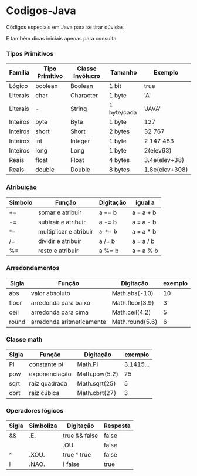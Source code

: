 # Codigos-Java
 Códigos especiais em Java para se tirar dúvidas
 
E também dicas iniciais apenas para consulta
 

### Tipos Primitivos 

Família | Tipo Primitivo | Classe Invólucro | Tamanho | Exemplo
---|---|---|---|---
Lógico | boolean | Boolean | 1 bit | true
Literais | char | Character | 1 byte | 'A' 
Literais | - | String | 1 byte/cada | 'JAVA'
Inteiros | byte | Byte | 1 byte | 127 
Inteiros | short | Short | 2 bytes | 32 767 
Inteiros | int | Integer | 1 byte | 2 147 483 
Inteiros | long | Long | 1 byte | 2(elev63)
Reais | float | Float | 4 bytes | 3.4e(elev+38)
Reais | double | Double | 8 bytes | 1.8e(elev+308)



### Atribuição

Simbolo | Função | Digitação | igual a 
---|---|---|---
+= | somar e atribuir | a += b | a = a + b 
-= | subtrair e atribuir | a -= b | a = a - b 
`*=` | multiplicar e atribuir | `a *= b` | a = a * b 
/= | dividir e atribuir | a /= b | a = a / b 
%= | resto e atribuir | a %= b | a = a % b



### Arredondamentos

Sigla | Função | Digitação | exemplo
---|---|---|---
abs | valor absoluto | Math.abs(-10) | 10 
floor | arredonda para baixo | Math.floor(3.9) | 3 
ceil | arredonda para cima | Math.ceil(4.2) | 5 
round | arredonda aritmeticamente| Math.round(5.6) | 6 



### Classe math

Sigla | Função | Digitação | exemplo
---|---|---|---
PI | constante pi | Math.PI | 3.1415... 
pow | exponenciação | Math.pow(5.2) | 25 
sqrt | raiz quadrada | Math.sqrt(25) | 5 
cbrt | raiz cúbica | Math.cbrt(27) | 3 



### Operadores lógicos

Sigla | Simboliza | Digitação | Resposta
---|---|---|---
&& | .E. | true && false | false 
|| | .OU. | false || false | true 
^ | .XOU. | true ^ true | false 
! | .NAO. | ! false | true 


